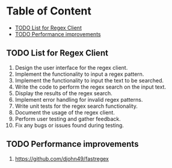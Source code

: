 # Table of Content <!-- omit from toc -->

- [TODO List for Regex Client](#todo-list-for-regex-client)
- [TODO Performance improvements](#todo-performance-improvements)

## TODO List for Regex Client

1. Design the user interface for the regex client.
2. Implement the functionality to input a regex pattern.
3. Implement the functionality to input the text to be searched.
4. Write the code to perform the regex search on the input text.
5. Display the results of the regex search.
6. Implement error handling for invalid regex patterns.
7. Write unit tests for the regex search functionality.
8. Document the usage of the regex client.
9. Perform user testing and gather feedback.
10. Fix any bugs or issues found during testing.

## TODO Performance improvements

1. https://github.com/djohn49/fastregex
